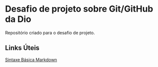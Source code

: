 # Desafio de projeto sobre Git/GitHub da Dio
Repositório criado para o desafio de projeto.


## Links Úteis
[Sintaxe Básica Markdown](https://www.markdownguide.org/basic-syntax/)
